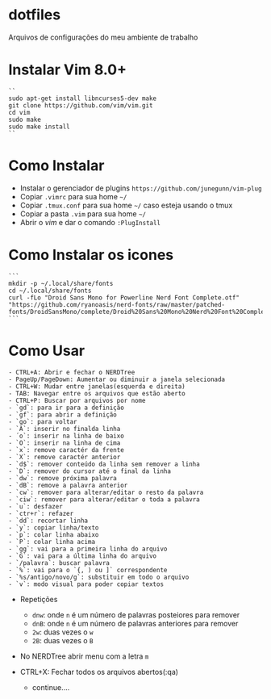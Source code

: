 # dotfiles
Arquivos de configurações do meu ambiente de trabalho

# Instalar Vim 8.0+
	``
	sudo apt-get install libncurses5-dev make
	git clone https://github.com/vim/vim.git
	cd vim
	sudo make
	sudo make install
	``


# Como Instalar
  * Instalar o gerenciador de plugins 	`https://github.com/junegunn/vim-plug`
  * Copiar `.vimrc` para sua home `~/`
  * Copiar `.tmux.conf` para sua home `~/` caso esteja usando o tmux
  * Copiar a pasta `.vim` para sua home `~/`
  * Abrir o *vim*  e dar o comando `:PlugInstall`


# Como Instalar os icones
	```
	mkdir -p ~/.local/share/fonts
	cd ~/.local/share/fonts 
	curl -fLo "Droid Sans Mono for Powerline Nerd Font Complete.otf" "https://github.com/ryanoasis/nerd-fonts/raw/master/patched-fonts/DroidSansMono/complete/Droid%20Sans%20Mono%20Nerd%20Font%20Complete.otf"
	```

# Como Usar
	- CTRL+A: Abrir e fechar o NERDTree
	- PageUp/PageDown: Aumentar ou diminuir a janela selecionada
	- CTRL+W: Mudar entre janelas(esquerda e direita)		
	- TAB: Navegar entre os arquivos que estão aberto
	- CTRL+P: Buscar por arquivos por nome
	- `gd`: para ir para a definição
	- `gf`: para abrir a definição
	- `go`: para voltar
	- `A`: inserir no finalda linha
	- ´o`: inserir na linha de baixo
	- `O`: inserir na linha de cima
	- `x`: remove caractér da frente
	- `X`: remove caractér anterior
	- `d$`: remover conteúdo da linha sem remover a linha
	- `D`: remover do cursor até o final da linha
	- `dw`: remove próxima palavra
	- `dB`: remove a palavra anterior 
	- `cw`: remover para alterar/editar o resto da palavra
	- `ciw`: remover para alterar/editar o toda a palavra
	- `u`: desfazer
	- `ctr+r`: refazer
	- `dd`: recortar linha
	- `y`: copiar linha/texto
	- `p`: colar linha abaixo
	- `P`: colar linha acima
	- `gg`: vai para a primeira linha do arquivo
	- `G`: vai para a última linha do arquivo
	- `/palavra`: buscar palavra
	- `%`: vai para o `{, ) ou ]` correspondente
	- `%s/antigo/novo/g`: substituir em todo o arquivo
	- `v`: modo visual para poder copiar textos
	


  - Repetições
  	- `dnw`: onde `n` é um número de palavras posteiores para remover
  	- `dnB`: onde `n` é um número de palavras anteriores para remover
  	- `2w`: duas vezes o `w`
  	- `2B`: duas vezes o `B`



  - No NERDTree abrir menu com a letra `m`
  - CTRL+X: Fechar todos os arquivos abertos(:qa)
	- continue....



